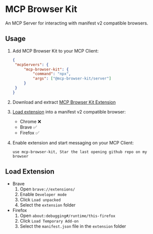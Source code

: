 # MCP Browser Kit

An MCP Server for interacting with manifest v2 compatible browsers.

## Usage

1. Add MCP Browser Kit to your MCP Client:

   ```json
   {
   	"mcpServers": {
   		"mcp-browser-kit": {
   			"command": "npx",
   			"args": ["@mcp-browser-kit/server"]
   		}
   	}
   }
   ```

2. Download and extract [MCP Browser Kit Extension](https://github.com/ndthanhdev/mcp-browser-kit/releases/download/v3.0.0/extension.zip)
3. [Load extension](#load-extension) into a manifest v2 compatible browser:

   - Chrome ❌
   - Brave ✅
   - Firefox ✅

4. Enable extension and start messaging on your MCP Client:

   ```
   use mcp-browser-kit, Star the last opening github repo on my browser
   ```

## Load Extension

- Brave
  1.  Open `brave://extensions/`
  2.  Enable `Developer mode`
  3.  Click `Load unpacked`
  4.  Select the `extension` folder
- Firefox
  1.  Open `about:debugging#/runtime/this-firefox`
  2.  Click `Load Temporary Add-on`
  3.  Select the `manifest.json` file in the `extension` folder
